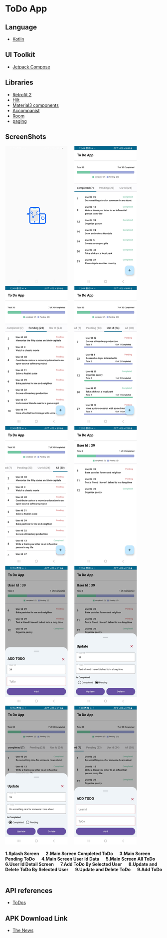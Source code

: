 # ToDo App
##  Language

- <a href="https://kotlinlang.org/" target="_blank">Kotlin</a>

##  UI Toolkit

- <a href="https://developer.android.com/jetpack/compose" target="_blank">Jetpack Compose</a>
## Libraries 


- <a href="https://square.github.io/retrofit/" target="_blank">Retrofit 2</a>
- <a href="https://dagger.dev/hilt/" target="_blank">Hilt</a>
- <a href="https://m3.material.io/components">Material3 components</a>
- <a href="https://google.github.io/accompanist/systemuicontroller/">Accompanist</a>
- <a href="https://developer.android.com/training/data-storage/room">Room</a>
- <a href="https://developer.android.com/jetpack/androidx/releases/paging">paging</a>

## ScreenShots

<span align="center">
  <img src="https://github.com/sathyapriyan/ToDoApp/blob/master/screenshots/Screenshot_ToDoApp_1_Splash.jpg" width="200">
  <b>&emsp;</b>
  <img src="https://github.com/sathyapriyan/ToDoApp/blob/master/screenshots/Screenshot_ToDoApp_2_completed.jpg" width="200">
  <b>&emsp;</b>
  <img src="https://github.com/sathyapriyan/ToDoApp/blob/master/screenshots/Screenshot_ToDoApp_3_pending.jpg" width="200">
  <b>&emsp;</b>
  <img src="https://github.com/sathyapriyan/ToDoApp/blob/master/screenshots/Screenshot_ToDoApp_4_User_Id.jpg" width="200">
  <b>&emsp;</b>
  <img src="https://github.com/sathyapriyan/ToDoApp/blob/master/screenshots/Screenshot_ToDoApp_5_All.jpg" width="200">
  <b>&emsp;</b>
  <img src="https://github.com/sathyapriyan/ToDoApp/blob/master/screenshots/Screenshot_ToDoApp_6_User_Id_Details.jpg" width="200">
  <b>&emsp;</b>
  <img src="https://github.com/sathyapriyan/ToDoApp/blob/master/screenshots/Screenshot_ToDoApp_7_Add_ToDo_User_Id.jpg" width="200">
  <b>&emsp;</b>
  <img src="https://github.com/sathyapriyan/ToDoApp/blob/master/screenshots/Screenshot_ToDoApp_8_Update_Delete_ToDo_User_Id.jpg" width="200">
  <b>&emsp;</b>
  <img src="https://github.com/sathyapriyan/ToDoApp/blob/master/screenshots/Screenshot_ToDoApp_9_update_Delete.jpg" width="200">
  <b>&emsp;</b>
  <img src="https://github.com/sathyapriyan/ToDoApp/blob/master/screenshots/Screenshot_ToDoApp_10_Add.jpg" width="200">
</span>
<br></br>
<span align="left">
  <b> 1.Splash Screen </b>
  <b>&emsp;</b>
  <b> 2.Main Screen Completed ToDo </b>
  <b>&emsp;</b>
  <b> 3.Main Screen Pending ToDo </b>
  <b>&emsp;</b>
  <b> 4.Main Screen User Id Data </b>
  <b>&emsp;</b>
  <b> 5.Main Screen All ToDo </b>
  <b>&emsp;</b>
  <b> 6.User Id Detail Screen </b>
  <b>&emsp;</b>
  <b> 7.Add ToDo By Selected User </b>
  <b>&emsp;</b>
  <b> 8.Update and Delete ToDo By Selected User</b>
  <b>&emsp;</b>
  <b> 9.Update and Delete ToDo </b>
  <b>&emsp;</b>
  <b> 9.Add ToDo </b>
  <b>&emsp;</b>
</span>

## API references
- <a href="https://dummyjson.com/docs/todos">ToDos</a>


## APK Download Link
- <a href="https://github.com/sathyapriyan/NewsApp/blob/master/apk/ToDosApp.apk">The News</a>


